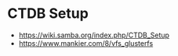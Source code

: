 # CTDB Setup

- https://wiki.samba.org/index.php/CTDB_Setup
- https://www.mankier.com/8/vfs_glusterfs

